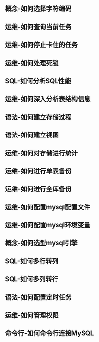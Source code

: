 
## 概念-如何选择字符编码

## 运维-如何查询当前任务

## 运维-如何停止卡住的任务

## 运维-如何处理死锁

## SQL-如何分析SQL性能

## 运维-如何深入分析表结构信息

## 语法-如何建立存储过程

## 语法-如何建立视图

## 运维-如何对存储进行统计

## 运维-如何进行单表备份

## 运维-如何进行全库备份

## 运维-如何配置mysql配置文件

## 运维-如何配置mysql环境变量

## 概念-如何选型mysql引擎

## SQL-如何多行转列

## SQL-如何多列转行

## 语法-如何配置定时任务

## 运维-如何管理权限

## 命令行-如何命令行连接MySQL

